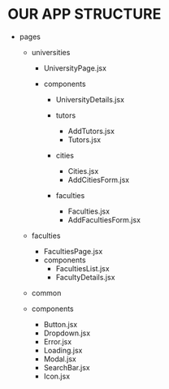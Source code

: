 # OUR APP STRUCTURE

- pages

  - universities

    - UniversityPage.jsx
    - components

      - UniversityDetails.jsx
      - tutors

        - AddTutors.jsx
        - Tutors.jsx

      - cities

        - Cities.jsx
        - AddCitiesForm.jsx

      - faculties
        - Faculties.jsx
        - AddFacultiesForm.jsx

  - faculties

    - FacultiesPage.jsx
    - components
      - FacultiesList.jsx
      - FacultyDetails.jsx

  - common
  - components
    - Button.jsx
    - Dropdown.jsx
    - Error.jsx
    - Loading.jsx
    - Modal.jsx
    - SearchBar.jsx
    - Icon.jsx
